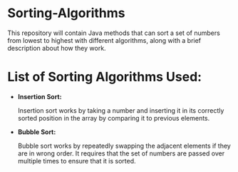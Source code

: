 # Sorting-Algorithms
This repository will contain Java methods that can sort a set of numbers from lowest to highest with different algorithms, along with a brief description about how they work.

<h1>List of Sorting Algorithms Used:</h1>
<ul>
  	<li><b>Insertion Sort: </b> 
  		<p>Insertion sort works by taking a number and inserting it in its correctly sorted position in the array by comparing it to previous elements. </p>
  	</li>
	<li><b>Bubble Sort: </b> 
  		<p>Bubble sort works by repeatedly swapping the adjacent elements if they are in wrong order. It requires that the set of numbers are passed over multiple times to ensure that it is sorted. </p>
  	</li>
  
</ul>


